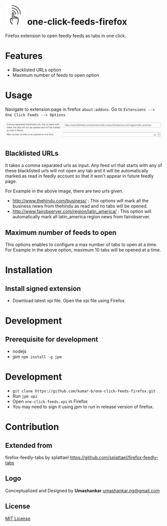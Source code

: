 # ![One click feeds icon](data/images/One-click-feeds-64X64.png)  one-click-feeds-firefox
Firefox extension to open feedly feeds as tabs in one click.

# Features
  * Blacklisted URLs option
  * Maximum number of feeds to open option
# Usage
Navigate to extension page in firefox `about:addons`. Go to `Extensions --> One Click Feeds --> Options`

![One click feeds options](extra/Options.png)

## Blacklisted URLs
It takes a comma separated urls as input. Any feed url that starts with any of these blacklisted urls will not open any tab and it will be automatically marked as read in feedly account so that it won't appear in future feedly page.

For Example in the above image, there are two urls given.
  * http://www.thehindu.com/business/
  : This options will mark all the business news from thehindu as read and no tabs will be opened.
  * http://www.fairobserver.com/region/latin_america/
  : This option will automatically mark all latin_america region news from fairobserver.

## Maximum number of feeds to open
This options enables to configure a max number of tabs to open at a time. For Example in the above option, maximum 10 tabs will be opened at a time.


# Installation

## Install signed extension
* Download latest xpi file. Open the xpi file using Firefox.

# Development

## Prerequisite for development
* nodejs
* jpm `npm install -g jpm`

# Development
  * `git clone https://github.com/kumar-b/one-click-feeds-firefox.git`
  * Run `jpm xpi`
  * Open `one-click-feeds.xpi` in Firefox
  * You may need to sign it using jpm to run in release version of firefox.

# Contribution

## Extended from
firefox-feedly-tabs by splattael
https://github.com/splattael/firefox-feedly-tabs

## Logo
Conceptualized and Designed by **Umashankar**
[umashankar.ng@gmail.com](mailto:umashankar.ng@gmail.com)

## License

[MIT License](LICENSE.txt)